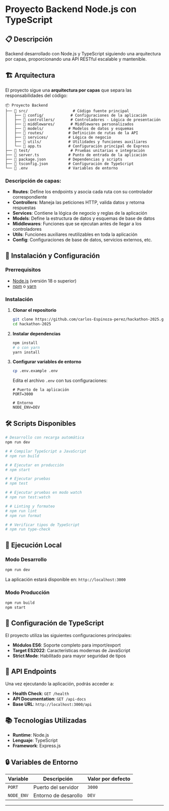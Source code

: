 # Proyecto Backend Node.js con TypeScript

## 📋 Descripción

Backend desarrollado con Node.js y TypeScript siguiendo una arquitectura por capas, proporcionando una API RESTful escalable y mantenible.

## 🏗️ Arquitectura

El proyecto sigue una **arquitectura por capas** que separa las responsabilidades del código:

```
📦 Proyecto Backend
├── 📁 src/                    # Código fuente principal
│   ├── 📁 config/            # Configuraciones de la aplicación
│   ├── 📁 controllers/       # Controladores - Lógica de presentación
│   ├── 📁 middlewares/       # Middlewares personalizados
│   ├── 📁 models/           # Modelos de datos y esquemas
│   ├── 📁 routes/           # Definición de rutas de la API
│   ├── 📁 services/         # Lógica de negocio
│   ├── 📁 utils/            # Utilidades y funciones auxiliares
│   └── 📄 app.ts            # Configuración principal de Express
├── 📁 test/                  # Pruebas unitarias e integración
├── 📄 server.ts             # Punto de entrada de la aplicación
├── 📄 package.json          # Dependencias y scripts
├── 📄 tsconfig.json         # Configuración de TypeScript
└── 📄 .env                  # Variables de entorno
```

### Descripción de capas:

- **Routes**: Define los endpoints y asocia cada ruta con su controlador correspondiente
- **Controllers**: Maneja las peticiones HTTP, valida datos y retorna respuestas
- **Services**: Contiene la lógica de negocio y reglas de la aplicación
- **Models**: Define la estructura de datos y esquemas de base de datos
- **Middlewares**: Funciones que se ejecutan antes de llegar a los controladores
- **Utils**: Funciones auxiliares reutilizables en toda la aplicación
- **Config**: Configuraciones de base de datos, servicios externos, etc.

## 🚀 Instalación y Configuración

### Prerrequisitos

- [Node.js](https://nodejs.org/) (versión 18 o superior)
- [npm](https://www.npmjs.com/) o [yarn](https://yarnpkg.com/)
<!-- - Base de datos (especificar según tu proyecto: PostgreSQL, MongoDB, etc.) -->

### Instalación

1. **Clonar el repositorio**
   ```bash
   git clone https://github.com/carlos-Espinoza-perez/hackathon-2025.git
   cd hackathon-2025
   ```

2. **Instalar dependencias**
   ```bash
   npm install
   # o con yarn
   yarn install
   ```

3. **Configurar variables de entorno**
   ```bash
   cp .env.example .env
   ```
   
   Edita el archivo `.env` con tus configuraciones:
   ```env
   # Puerto de la aplicación
   PORT=3000
   
   # Entorno
   NODE_ENV=DEV
   ```

<!-- 4. **Configurar base de datos** *(si aplica)*
   ```bash
   # Ejecutar migraciones
   npm run db:migrate
   
   # Ejecutar seeders (datos de prueba)
   npm run db:seed
   ``` -->

## 🛠️ Scripts Disponibles

```bash
# Desarrollo con recarga automática
npm run dev

# # Compilar TypeScript a JavaScript
# npm run build

# # Ejecutar en producción
# npm start

# # Ejecutar pruebas
# npm test

# # Ejecutar pruebas en modo watch
# npm run test:watch

# # Linting y formateo
# npm run lint
# npm run format

# # Verificar tipos de TypeScript
# npm run type-check
```

## 🚀 Ejecución Local

### Modo Desarrollo
```bash
npm run dev
```
La aplicación estará disponible en: `http://localhost:3000`

### Modo Producción
```bash
npm run build
npm start
```

## 🔧 Configuración de TypeScript

El proyecto utiliza las siguientes configuraciones principales:

- **Módulos ES6**: Soporte completo para import/export
- **Target ES2022**: Características modernas de JavaScript
- **Strict Mode**: Habilitado para mayor seguridad de tipos

## 📡 API Endpoints

Una vez ejecutando la aplicación, podrás acceder a:

- **Health Check**: `GET /health`
- **API Documentation**: `GET /api-docs` 
- **Base URL**: `http://localhost:3000/api`

<!-- ## 🧪 Testing

```bash
# Ejecutar todas las pruebas
npm test

# Ejecutar pruebas con cobertura
npm run test:coverage

# Ejecutar pruebas específicas
npm test -- --grep "nombre-del-test"
``` -->

## 📚 Tecnologías Utilizadas

- **Runtime**: Node.js
- **Lenguaje**: TypeScript
- **Framework**: Express.js
<!-- - **Base de datos**: [Especificar: PostgreSQL/MongoDB/etc.]
- **ORM/ODM**: [Especificar: Prisma/Mongoose/Sequelize/etc.]
- **Testing**: Jest
- **Validación**: [Especificar: Joi/Zod/express-validator/etc.]
- **Autenticación**: JWT -->

## 🔒 Variables de Entorno

| Variable | Descripción | Valor por defecto |
|----------|-------------|-------------------|
| `PORT` | Puerto del servidor | `3000` |
| `NODE_ENV` | Entorno de desarollo | `DEV` |

---

